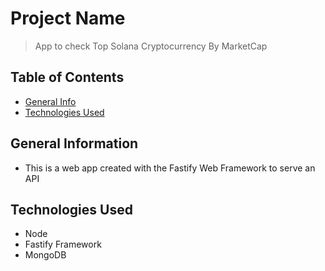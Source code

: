 # Project Name

> App to check Top Solana Cryptocurrency By MarketCap

## Table of Contents

- [General Info](#general-information)
- [Technologies Used](#technologies-used)
<!-- * [License](#license) -->

## General Information

- This is a web app created with the Fastify Web Framework to serve an API

## Technologies Used

- Node
- Fastify Framework
- MongoDB
